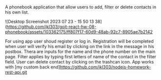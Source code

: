 A phonebook application that allow users to add, filter or delete contacts in his own list.

![Desktop Screenshot 2023 07 23 - 15 50 13 38](https://github.com/jkl303/goit-react-hw-08-phonebook/assets/103362175/ff807f17-60d9-48ab-92c7-8905ae7b2142

For using app user shoud register or log in. Registration will be completed when user will verify his email by clicking on the link in the message in his postbox. Thera are inputs for the name and the phone number on the main page. Filter applies by typing first letters of name of the contact in the filter field. User can delete contact by clicking on the trashcan icon.
App works with [my custom back end]https://github.com/jkl303/nodejs-homework-rest-api.git
